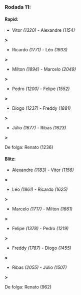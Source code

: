 ### Rodada 11:

#### Rapid:

* Vitor *(1320)*     -     Alexandre *(1154)*

 **>** 
* Ricardo *(1771)*     -     Léo *(1933)*

 **>** 
* Milton *(1894)*     -     Marcelo *(2049)*

 **>** 
* Pedro *(1200)*     -     Felipe *(1552)*

 **>** 
* Diogo *(1237)*     -     Freddy *(1881)*

 **>** 
* Júlio *(1677)*     -     Ribas *(1623)*

 **>** 

De folga: Renato (1236)

#### Blitz:

* Alexandre *(1183)*     -     Vitor *(1156)*

 **>** 
* Léo *(1861)*     -     Ricardo *(1625)*

 **>** 
* Marcelo *(1717)*     -     Milton *(1661)*

 **>** 
* Felipe *(1378)*     -     Pedro *(1219)*

 **>** 
* Freddy *(1787)*     -     Diogo *(1455)*

 **>** 
* Ribas *(2055)*     -     Júlio *(1507)*

 **>** 

De folga: Renato (962)

